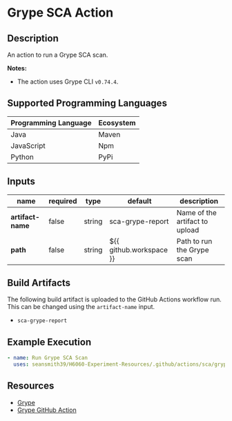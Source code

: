 # Grype SCA Action

## Description

An action to run a Grype SCA scan.

**Notes:**
- The action uses Grype CLI `v0.74.4`.

## Supported Programming Languages

| Programming Language | Ecosystem |
|----------------------|-----------|
| Java                 | Maven     |
| JavaScript           | Npm       |
| Python               | PyPi      |

## Inputs

| name                     | required | type   | default                 | description                    |
|--------------------------|----------|--------|-------------------------|--------------------------------|
| **artifact-name**        | false    | string | sca-grype-report        | Name of the artifact to upload |
| **path**                 | false    | string | ${{ github.workspace }} | Path to run the Grype scan     |

## Build Artifacts

The following build artifact is uploaded to the GitHub Actions workflow run. This can be changed using the `artifact-name` input.
- `sca-grype-report`

## Example Execution

```yaml
- name: Run Grype SCA Scan
  uses: seansmith39/H6060-Experiment-Resources/.github/actions/sca/grype@main
```

## Resources

- [Grype](https://github.com/anchore/grype)
- [Grype GitHub Action](https://github.com/anchore/scan-action)
